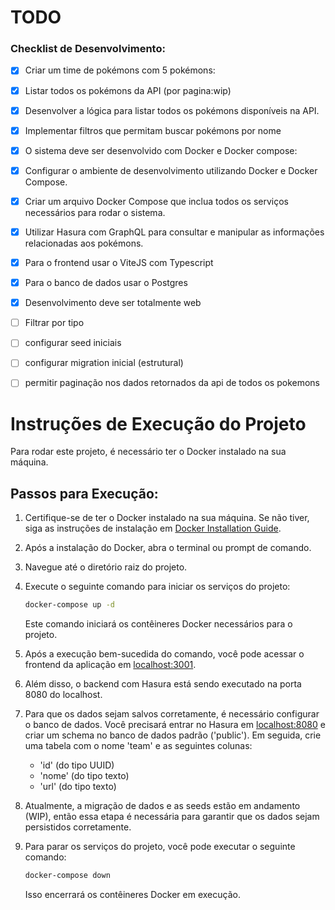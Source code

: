 # TODO
### Checklist de Desenvolvimento:

- [x] Criar um time de pokémons com 5 pokémons:
- [x] Listar todos os pokémons da API (por pagina:wip)
- [x] Desenvolver a lógica para listar todos os pokémons disponíveis na API.
- [x] Implementar filtros que permitam buscar pokémons por nome
- [x] O sistema deve ser desenvolvido com Docker e Docker compose:
- [x] Configurar o ambiente de desenvolvimento utilizando Docker e Docker Compose.
- [x] Criar um arquivo Docker Compose que inclua todos os serviços necessários para rodar o sistema.
- [x] Utilizar Hasura com GraphQL para consultar e manipular as informações relacionadas aos pokémons.
- [x] Para o frontend usar o ViteJS com Typescript
- [x] Para o banco de dados usar o Postgres
- [x] Desenvolvimento deve ser totalmente web
- [ ] Filtrar por tipo
- [ ] configurar seed iniciais
- [ ] configurar migration inicial (estrutural)
- [ ] permitir paginação nos dados retornados da api de todos os pokemons


# Instruções de Execução do Projeto

Para rodar este projeto, é necessário ter o Docker instalado na sua máquina.

## Passos para Execução:

1. Certifique-se de ter o Docker instalado na sua máquina. Se não tiver, siga as instruções de instalação em [Docker Installation Guide](https://docs.docker.com/get-docker/).

2. Após a instalação do Docker, abra o terminal ou prompt de comando.

3. Navegue até o diretório raiz do projeto.

4. Execute o seguinte comando para iniciar os serviços do projeto:

    ```bash
    docker-compose up -d
    ```

    Este comando iniciará os contêineres Docker necessários para o projeto.

5. Após a execução bem-sucedida do comando, você pode acessar o frontend da aplicação em [localhost:3001](http://localhost:3001).

6. Além disso, o backend com Hasura está sendo executado na porta 8080 do localhost.

7. Para que os dados sejam salvos corretamente, é necessário configurar o banco de dados. Você precisará entrar no Hasura em [localhost:8080](http://localhost:8080) e criar um schema no banco de dados padrão ('public'). Em seguida, crie uma tabela com o nome 'team' e as seguintes colunas:
   - 'id' (do tipo UUID)
   - 'nome' (do tipo texto)
   - 'url' (do tipo texto)

8. Atualmente, a migração de dados e as seeds estão em andamento (WIP), então essa etapa é necessária para garantir que os dados sejam persistidos corretamente.

9. Para parar os serviços do projeto, você pode executar o seguinte comando:

    ```bash
    docker-compose down
    ```

    Isso encerrará os contêineres Docker em execução.
